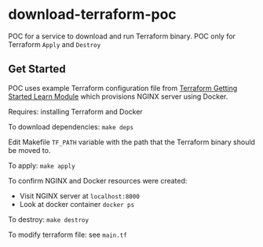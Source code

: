 # download-terraform-poc
POC for a service to download and run Terraform binary. POC only for Terraform `Apply` and `Destroy`

## Get Started

POC uses example Terraform configuration file from [Terraform Getting Started Learn Module](https://learn.hashicorp.com/terraform/getting-started/install#quick-start-tutorial) which provisions NGINX server using Docker.

Requires: installing Terraform and Docker

To download dependencies: `make deps`

Edit Makefile `TF_PATH` variable with the path that the Terraform binary should be moved to.

To apply: `make apply`

To confirm NGINX and Docker resources were created:
- Visit NGINX server at `localhost:8000`
- Look at docker container `docker ps`

To destroy: `make destroy`

To modify terraform file: see `main.tf`
